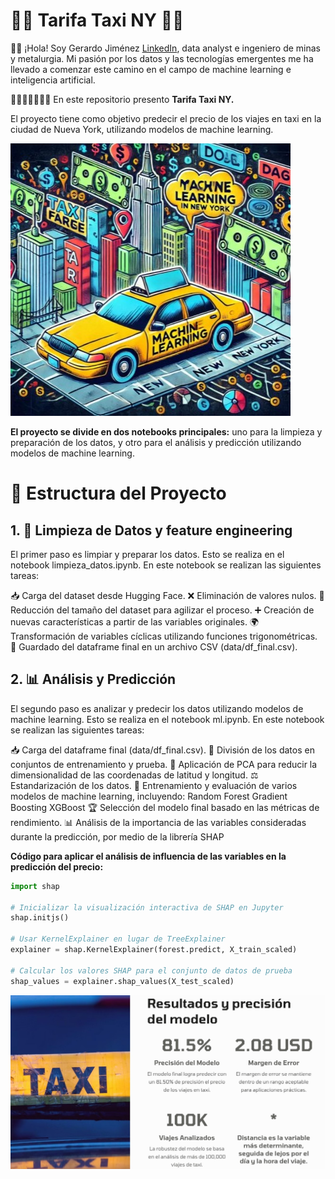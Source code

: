 # 🚕🚕 Tarifa Taxi NY 🚕🚕 

🚂🚂 ¡Hola! Soy Gerardo Jiménez [LinkedIn](www.linkedin.com/in/gerardo-jimenez-islas), data analyst e ingeniero de minas y metalurgia.
Mi pasión por los datos y las tecnologías emergentes me ha llevado a comenzar este camino en el campo de machine learning e inteligencia artificial.

🚕🚕🚕🚕🚕🚕🚕
En este repositorio presento **Tarifa Taxi NY.**

El proyecto tiene como objetivo predecir el precio de los viajes en taxi en la ciudad de Nueva York, utilizando modelos de machine learning. 

![taxi_ml](taxi.jpg)

**El proyecto se divide en dos notebooks principales:** uno para la limpieza y preparación de los datos, y otro para el análisis y predicción utilizando modelos de machine learning.

# 📂  Estructura del Proyecto

## 1. 🧹 Limpieza de Datos y feature engineering
El primer paso es limpiar y preparar los datos. Esto se realiza en el notebook limpieza_datos.ipynb. En este notebook se realizan las siguientes tareas:

📥 Carga del dataset desde Hugging Face.
❌ Eliminación de valores nulos.
🔽 Reducción del tamaño del dataset para agilizar el proceso.
➕ Creación de nuevas características a partir de las variables originales.
🌍 Transformación de variables cíclicas utilizando funciones trigonométricas.
💾 Guardado del dataframe final en un archivo CSV (data/df_final.csv).

## 2. 📊 Análisis y Predicción
El segundo paso es analizar y predecir los datos utilizando modelos de machine learning. Esto se realiza en el notebook ml.ipynb. En este notebook se realizan las siguientes tareas:

📥 Carga del dataframe final (data/df_final.csv).
🔄 División de los datos en conjuntos de entrenamiento y prueba.
🔽 Aplicación de PCA para reducir la dimensionalidad de las coordenadas de latitud y longitud.
⚖️ Estandarización de los datos.
🤖 Entrenamiento y evaluación de varios modelos de machine learning, incluyendo:
Random Forest
Gradient Boosting
XGBoost
🏆 Selección del modelo final basado en las métricas de rendimiento.
📊 Análisis de la importancia de las variables consideradas durante la predicción, por medio de la librería SHAP

**Código para aplicar el análisis de influencia de las variables en la predicción del precio:**


```python
import shap

# Inicializar la visualización interactiva de SHAP en Jupyter
shap.initjs()

# Usar KernelExplainer en lugar de TreeExplainer
explainer = shap.KernelExplainer(forest.predict, X_train_scaled)

# Calcular los valores SHAP para el conjunto de datos de prueba
shap_values = explainer.shap_values(X_test_scaled)
```


![taxi_ml_res](portada.jpg)

